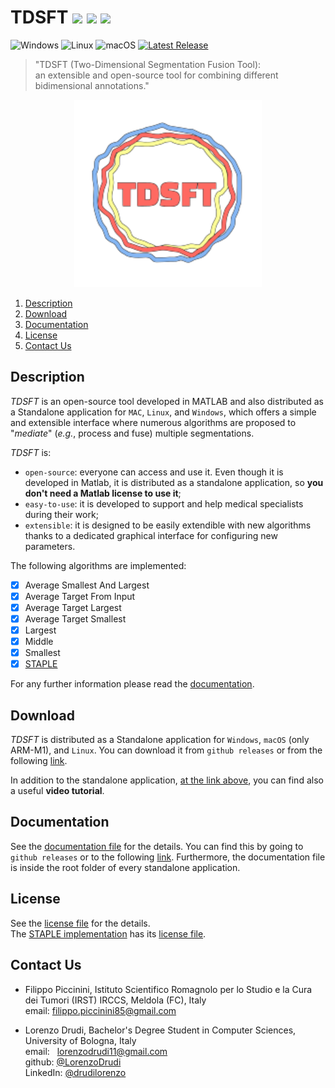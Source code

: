 # TDSFT ![](https://img.shields.io/github/forks/UniBoDS4H/TDSFT?style=social) ![](https://img.shields.io/github/stars/UniBoDS4H/TDSFT?style=social) ![](https://img.shields.io/github/watchers/UniBoDS4H/TDSFT?style=social) <br>

![Windows](https://img.shields.io/badge/Windows-0078D6?style=for-the-badge&logo=windows&logoColor=white)
![Linux](https://img.shields.io/badge/Linux-FCC624?style=for-the-badge&logo=linux&logoColor=black)
![macOS](https://img.shields.io/badge/mac%20os-000000?style=for-the-badge&logo=macos&logoColor=F0F0F0)
[![Latest Release](https://img.shields.io/github/v/release/UniBoDS4H/TDSFT?style=for-the-badge&color=blue)](https://img.shields.io/github/v/release)

> "TDSFT (Two-Dimensional Segmentation Fusion Tool): \
> an extensible and open-source tool for combining different bidimensional annotations."

<p align="center">
  <img src="gui/logo/logo_nobg.svg" width="300">
</p>

1. [Description](#description)
2. [Download](#download)
3. [Documentation](#documentation)
4. [License](#license)
5. [Contact Us](#contact-us)

## Description ##
*TDSFT* is an open-source tool developed in MATLAB and also distributed as a Standalone application for `MAC`, `Linux`, and `Windows`, which offers a simple and extensible interface where numerous algorithms are proposed to "*mediate*" (*e.g.*, process and fuse) multiple segmentations.

*TDSFT* is:
- `open-source`: everyone can access and use it. Even though it is developed in Matlab, it is distributed as a standalone application, so **you don't need a Matlab license to use it**;
- `easy-to-use`: it is developed to support and help medical specialists during their work;
- `extensible`: it is designed to be easily extendible with new algorithms thanks to a dedicated graphical interface for configuring new parameters.

The following algorithms are implemented:
- [X] Average Smallest And Largest
- [X] Average Target From Input
- [X] Average Target Largest 
- [X] Average Target Smallest
- [X] Largest
- [X] Middle
- [X] Smallest
- [X] [STAPLE](https://www.ncbi.nlm.nih.gov/pmc/articles/PMC1283110/)

For any further information please read the [documentation](#documentation).

## Download ##
*TDSFT* is distributed as a Standalone application for `Windows`, `macOS` (only ARM-M1), and `Linux`. You can download it from `github releases` or from the following [link](https://sourceforge.net/p/tdsft/).

In addition to the standalone application, <ins>at the link above</ins>, you can find also a useful **video tutorial**.

## Documentation ##
See the <ins>documentation file</ins> for the details. You can find this by going to `github releases` or to the following [link](https://sourceforge.net/p/tdsft/). Furthermore, the documentation file is inside the root folder of every standalone application.

## License ##
See the [license file](LICENSE_TDSFT) for the details. \
The [STAPLE implementation](api/fusionAlgorithms/include/STAPLE.m) has its [license file](LICENSE_STAPLE).  
 
## Contact Us ##
- Filippo Piccinini, Istituto Scientifico Romagnolo per lo Studio e la Cura dei Tumori (IRST) IRCCS, Meldola (FC), Italy \
  email: filippo.piccinini85@gmail.com

- Lorenzo Drudi, Bachelor's Degree Student in Computer Sciences, University of Bologna, Italy \
  email:  &nbsp; lorenzodrudi11@gmail.com \
  github: [@LorenzoDrudi](https://github.com/LorenzoDrudi) \
  LinkedIn: [@drudilorenzo](https://www.linkedin.com/in/drudilorenzo/)
